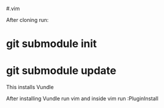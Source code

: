 #.vim

After cloning run:
# git submodule init
# git submodule update
This installs Vundle

After installing Vundle run vim and inside vim run :PluginInstall
